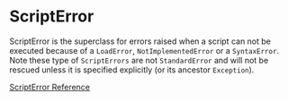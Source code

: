 # ScriptError

ScriptError is the superclass for errors raised when a script can not be
executed because of a `LoadError`, `NotImplementedError` or a `SyntaxError`.
Note these type of `ScriptErrors` are not `StandardError` and will not be
rescued unless it is specified explicitly (or its ancestor `Exception`).

[ScriptError Reference](https://ruby-doc.org/core-2.5.0/ScriptError.html)

